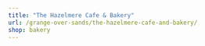 ```yaml
---
title: "The Hazelmere Cafe & Bakery"
url: /grange-over-sands/the-hazelmere-cafe-and-bakery/
shop: bakery
---
```

